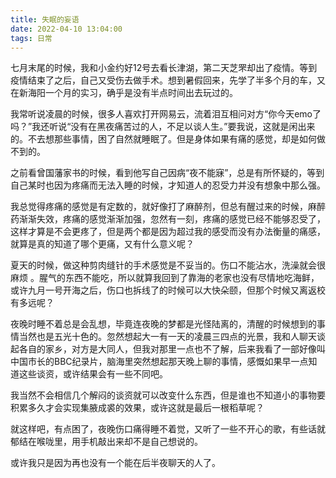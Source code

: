 ```yaml
---
title: 失眠的妄语
date: 2022-04-10 13:04:00
tags: 日常
---
```

<meta name="referrer" content="no-referrer" />
<!-- more -->

七月末尾的时候，我和小金约好12号去看长津湖，第二天芝罘却出了疫情。等到疫情结束了之后，自己又受伤去做手术。想到暑假回来，先学了半多个月的车，又在新海阳一个月的实习，确乎是没有半点时间出去玩过的。

  

我常听说凌晨的时候，很多人喜欢打开网易云，流着泪互相问对方“你今天emo了吗？”我还听说“没有在黑夜痛苦过的人，不足以谈人生。”要我说，这就是闲出来的。不去想那些事情，困了自然就睡眠了。但是身体如果有痛的感觉，却是如何做不到的。

  

之前看曾国藩家书的时候，看到他写自己因病“夜不能寐”，总是有所怀疑的，等到自己某时也因为疼痛而无法入睡的时候，才知道人的忍受力并没有想象中那么强。

  

我总觉得疼痛的感觉是有定数的，就好像打了麻醉剂，但总有醒过来的时候，麻醉药渐渐失效，疼痛的感觉渐渐加强，忽然有一刻，疼痛的感觉已经不能够忍受了，这样才算是不会更疼了，但是两个都是因为超过我的感受而没有办法衡量的痛感，就算是真的知道了哪个更痛，又有什么意义呢？

  

夏天的时候，做这种剪肉缝针的手术感觉是不妥当的。伤口不能沾水，洗澡就会很麻烦
。腥气的东西不能吃，所以就算我回到了靠海的老家也没有尽情地吃海鲜，或许九月一号开海之后，伤口也拆线了的时候可以大快朵颐，但那个时候又离返校有多远呢？

  

夜晚时睡不着总是会乱想，毕竟连夜晚的梦都是光怪陆离的，清醒的时候想到的事情当然也是五光十色的。忽然想起大一有一天的凌晨三四点的光景，我和人聊天谈起各自的家乡，对方是大同人，但我对那里一点也不了解，后来我看了一部好像叫中国市长的BBC纪录片，脑海里突然想起那天晚上聊的事情，感慨如果早一点知道这些谈资，或许结果会有一些不同吧。

  

我当然不会相信几个解闷的谈资就可以改变什么东西，但是谁也不知道小的事物要积累多久才会实现集腋成裘的效果，或许这就是最后一根稻草呢？

  

就这样吧，有点困了，夜晚伤口痛得睡不着觉，又听了一些不开心的歌，有些话就郁结在喉咙里，用手机敲出来却不是自己想说的。

  

或许我只是因为再也没有一个能在后半夜聊天的人了。

